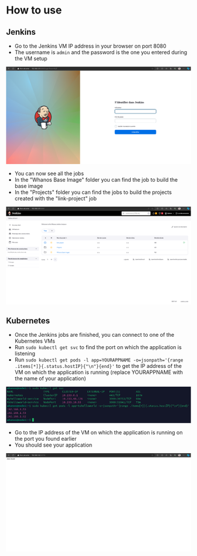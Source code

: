 # How to use

## Jenkins

- Go to the Jenkins VM IP address in your browser on port 8080
- The username is `admin` and the password is the one you entered during the VM setup

![image](images/JenkinsLogin.png)

- You can now see all the jobs
- In the "Whanos Base Image" folder you can find the job to build the base image
- In the "Projects" folder you can find the jobs to build the projects created with the "link-project" job

![image](images/JenkinsHome.png)

## Kubernetes

- Once the Jenkins jobs are finished, you can connect to one of the Kubernetes VMs
- Run `sudo kubectl get svc` to find the port on which the application is listening
- Run `sudo kubectl get pods -l app=YOURAPPNAME -o=jsonpath='{range .items[*]}{.status.hostIP}{"\n"}{end}'` to get the IP address of the VM on which the application is running (replace YOURAPPNAME with the name of your application)

![image](images/KubernetesGetPods.png)

- Go to the IP address of the VM on which the application is running on the port you found earlier
- You should see your application

![image](images/KubernetesApp.png)
